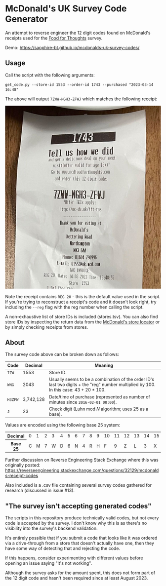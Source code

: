 # McDonald's UK Survey Code Generator

An attempt to reverse engineer the 12 digit codes found on McDonald's receipts used for the [Food for Thoughts](https://www.mcdfoodforthoughts.com/) survey.

Demo: https://sapphire-bt.github.io/mcdonalds-uk-survey-codes/

## Usage

Call the script with the following arguments:

```
get_code.py --store-id 1553 --order-id 1743 --purchased "2023-03-14 16:48"
```

The above will output `7ZWW-NGH3-ZFWJ` which matches the following receipt:

![Receipt showing code 7ZWW-NGH3-ZFWJ](./assets/7ZWW-NGH3-ZFWJ.jpg)

Note the receipt contains `REG 20` - this is the default value used in the script. If you're trying to reconstruct a receipt's code and it doesn't look right, try including the `--reg` flag with the reg number when calling the script.

A non-exhaustive list of store IDs is included (stores.tsv). You can also find store IDs by inspecting the return data from the [McDonald's store locator](https://www.mcdonalds.com/gb/en-gb/restaurant-locator.html) or by simply checking receipts from stores.

## About

The survey code above can be broken down as follows:

| Code    | Decimal   | Meaning                                                                                                                                |
| -       | -         | -                                                                                                                                      |
| `7ZW`   | 1553      | Store ID.                                                                                                                              |
| `WNG`   | 2043      | Usually seems to be a combination of the order ID's last two digits + the "reg" number multiplied by 100. In this case: 43 + 20 * 100. |
| `H3ZFW` | 3,742,128 | Date/time of purchase (represented as number of minutes since `2016-02-01 00:00`).                                                     |
| `J`     | 23        | Check digit (Luhn mod _N_ algorithm; uses 25 as a base).                                                                               |

Values are encoded using the following base 25 system:

<table>
    <tbody>
        <tr>
            <th>Decimal</th>
            <td>0</td>
            <td>1</td>
            <td>2</td>
            <td>3</td>
            <td>4</td>
            <td>5</td>
            <td>6</td>
            <td>7</td>
            <td>8</td>
            <td>9</td>
            <td>10</td>
            <td>11</td>
            <td>12</td>
            <td>13</td>
            <td>14</td>
            <td>15</td>
            <td>16</td>
            <td>17</td>
            <td>18</td>
            <td>19</td>
            <td>20</td>
            <td>21</td>
            <td>22</td>
            <td>23</td>
            <td>24</td>
        </tr>
        <tr>
            <th>Base 25</th>
            <td>C</td>
            <td>M</td>
            <td>7</td>
            <td>W</td>
            <td>D</td>
            <td>6</td>
            <td>N</td>
            <td>4</td>
            <td>R</td>
            <td>H</td>
            <td>F</td>
            <td>9</td>
            <td>Z</td>
            <td>L</td>
            <td>3</td>
            <td>X</td>
            <td>K</td>
            <td>Q</td>
            <td>G</td>
            <td>V</td>
            <td>P</td>
            <td>B</td>
            <td>T</td>
            <td>J</td>
            <td>Y</td>
        </tr>
    </tbody>
</table>

Further discussion on Reverse Engineering Stack Exchange where this was originally posted: https://reverseengineering.stackexchange.com/questions/32129/mcdonalds-receipt-codes

Also included is a .csv file containing several survey codes gathered for research (discussed in issue #13).

## "The survey isn't accepting generated codes"

The scripts in this repository produce technically valid codes, but not every code is accepted by the survey. I don't know why this is as there's no visibility into the survey's backend validation.

It's entirely possible that if you submit a code that looks like it was ordered via a drive-through from a store that doesn't actually have one, then they have some way of detecting that and rejecting the code.

If this happens, consider experimenting with different values before opening an issue saying "it's not working".

Although the survey asks for the amount spent, this does not form part of the 12 digit code and hasn't been required since at least August 2023.
